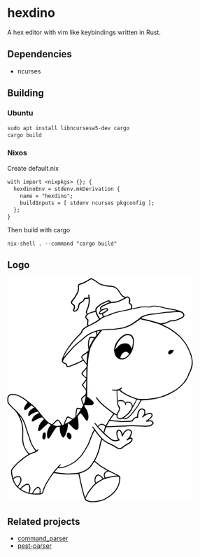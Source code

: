 # hexdino

A hex editor with vim like keybindings written in Rust.

## Dependencies
- ncurses

## Building

### Ubuntu

```Shell
sudo apt install libncursesw5-dev cargo
cargo build
```

### Nixos
Create default.nix
```Shell
with import <nixpkgs> {}; {
  hexdinoEnv = stdenv.mkDerivation {
    name = "hexdino";
    buildInputs = [ stdenv ncurses pkgconfig ];
  };  
}
```
Then build with cargo
```Shell
nix-shell . --command "cargo build"
```

## Logo
![logo](https://raw.githubusercontent.com/Luz/hexdino/master/logo.png)

## Related projects
- [command_parser](https://github.com/Luz/command_parser)
- [pest-parser](https://github.com/pest-parser/pest)

